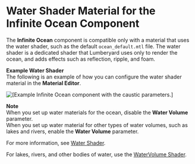 # Water Shader Material for the Infinite Ocean Component<a name="infinite-ocean-component-water-shader-material"></a>

The **Infinite Ocean** component is compatible only with a material that uses the water shader, such as the default `ocean_default.mtl` file\. The water shader is a dedicated shader that Lumberyard uses only to render the ocean, and adds effects such as reflection, ripple, and foam\. 

**Example Water Shader**  
The following is an example of how you can configure the water shader material in the **Material Editor**\.  

![\[Example Infinite Ocean component with the caustic parameters.\]](http://docs.aws.amazon.com/lumberyard/latest/userguide/images/component/infiniteocean/infinite-ocean-component-5.png)

**Note**  
When you set up water materials for the ocean, disable the **Water Volume** parameter\.  
When you set up water material for other types of water volumes, such as lakes and rivers, enable the **Water Volume** parameter\.

For more information, see [Water Shader](shader-ref-water.md)\.

For lakes, rivers, and other bodies of water, use the [WaterVolume Shader](shader-ref-watervolume.md)\.